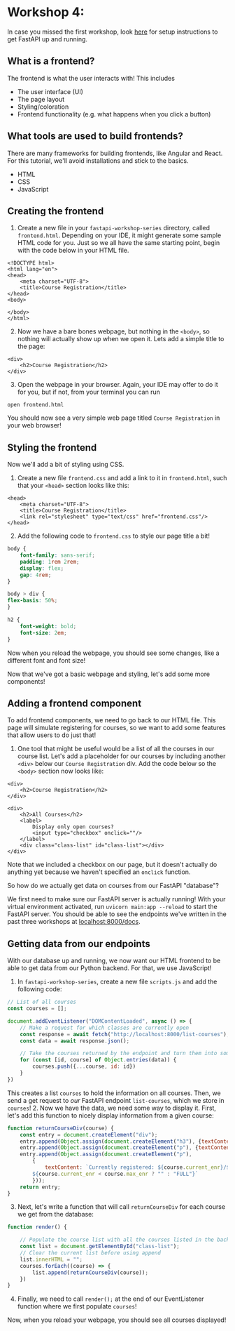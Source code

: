 # Workshop 4: 

In case you missed the first workshop, look
[here](https://github.com/gdscwm/fastapi-workshop-series/tree/main/workshop-one#setup)
for setup instructions to get FastAPI up and running.

## What is a frontend?
The frontend is what the user interacts with! This includes
* The user interface (UI)
* The page layout
* Styling/coloration
* Frontend functionality (e.g. what happens when you click a button)

## What tools are used to build frontends?
There are many frameworks for building frontends, like Angular and React. 
For this tutorial, we'll avoid installations and stick to the basics.
* HTML
* CSS
* JavaScript

## Creating the frontend
1. Create a new file in your `fastapi-workshop-series` directory, called `frontend.html`. Depending on your IDE, it might generate some sample HTML code for you. Just so we all have the same starting point, begin with the code below in your HTML file.
```angular2html
<!DOCTYPE html>
<html lang="en">
<head>
    <meta charset="UTF-8">
    <title>Course Registration</title>
</head>
<body>

</body>
</html>
```
2. Now we have a bare bones webpage, but nothing in the `<body>`, so nothing will actually show up when we open it. Lets add a simple title to the page:
```angular2html
<div>
    <h2>Course Registration</h2>
</div>
```
3. Open the webpage in your browser. Again, your IDE may offer to do it for you, but if not, from your terminal you can run 
```
open frontend.html
```
You should now see a very simple web page titled `Course Registration` in your web browser!

## Styling the frontend
Now we'll add a bit of styling using CSS. 
1. Create a new file `frontend.css` and add a link to it in `frontend.html`, such that your `<head>` section looks like this:
```angular2html
<head>
    <meta charset="UTF-8">
    <title>Course Registration</title>
    <link rel="stylesheet" type="text/css" href="frontend.css"/>
</head>
```
2. Add the following code to `frontend.css` to style our page title a bit!
```css
body {
    font-family: sans-serif;
    padding: 1rem 2rem;
    display: flex;
    gap: 4rem;
}

body > div {
flex-basis: 50%;
}

h2 {
    font-weight: bold;
    font-size: 2em;
}
```
Now when you reload the webpage, you should see some changes, like a different font and font size!

Now that we've got a basic webpage and styling, let's add some more components!

## Adding a frontend component
To add frontend components, we need to go back to our HTML file. This page will simulate registering for courses, so we want to add some features that allow users to do just that!
1. One tool that might be useful would be a list of all the courses in our course list. Let's add a placeholder for our courses by including another `<div>` below our `Course Registration` div. Add the code below so the `<body>` section now looks like:
```angular2html
<div>
    <h2>Course Registration</h2>
</div>

<div>
    <h2>All Courses</h2>
    <label>
        Display only open courses?
        <input type="checkbox" onclick=""/>
    </label>
    <div class="class-list" id="class-list"></div>
</div>
```
Note that we included a checkbox on our page, but it doesn't actually do anything yet because we haven't specified an `onclick` function.

So how do we actually get data on courses from our FastAPI "database"?

We first need to make sure our FastAPI server is actually running!
With your virtual environment activated, run `uvicorn main:app --reload` to start the FastAPI server. You should be able to see the endpoints we've written in the past three workshops at [localhost:8000/docs](localhost:8000/docs).


## Getting data from our endpoints
With our database up and running, we now want our HTML frontend to be able to get data from our Python backend. For that, we use JavaScript!
1. In `fastapi-workshop-series`, create a new file `scripts.js` and add the following code:
```javascript
// List of all courses
const courses = [];

document.addEventListener("DOMContentLoaded", async () => {
    // Make a request for which classes are currently open
    const response = await fetch("http://localhost:8000/list-courses");
    const data = await response.json();

    // Take the courses returned by the endpoint and turn them into something we can actually use
    for (const [id, course] of Object.entries(data)) {
        courses.push({...course, id: id})
    }
})
```
This creates a list `courses` to hold the information on all courses. Then, we send a get request to _our_ FastAPI endpoint `list-courses`, which we store in `courses`!
2. Now we have the data, we need some way to display it. First, let's add this function to nicely display information from a given course:
```javascript
function returnCourseDiv(course) {
    const entry = document.createElement("div");
    entry.append(Object.assign(document.createElement("h3"), {textContent: course.name}));
    entry.append(Object.assign(document.createElement("p"), {textContent: course.professor}));
    entry.append(Object.assign(document.createElement("p"),
        {
            textContent: `Currently registered: ${course.current_enr}/${course.max_enr} 
        ${course.current_enr < course.max_enr ? "" : "FULL"}`
        }));
    return entry;
}
```
3. Next, let's write a function that will call `returnCourseDiv` for each course we get from the database:
```javascript
function render() {

    // Populate the course list with all the courses listed in the backend
    const list = document.getElementById("class-list");
    // Clear the current list before using append
    list.innerHTML = "";
    courses.forEach((course) => {
        list.append(returnCourseDiv(course));
    })
}
```
4. Finally, we need to call `render();` at the end of our EventListener function where we first populate `courses`!

Now, when you reload your webpage, you should see all courses displayed!
